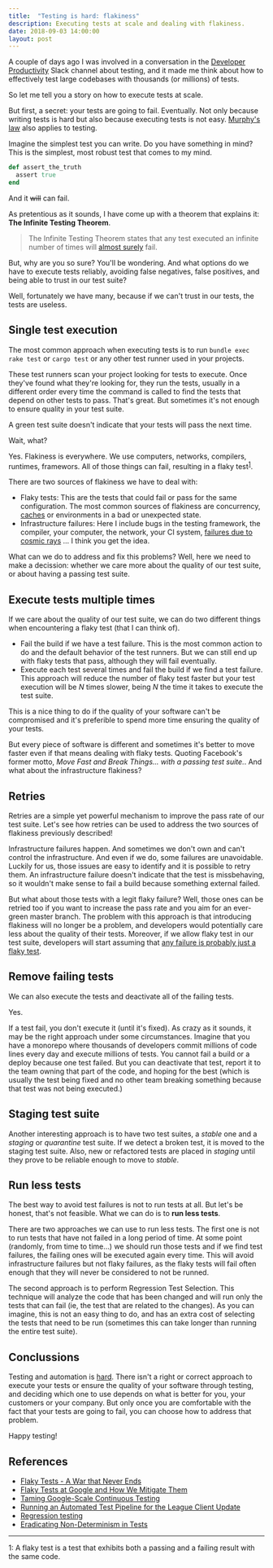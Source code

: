 ```yaml
---
title:  "Testing is hard: flakiness"
description: Executing tests at scale and dealing with flakiness.
date: 2018-09-03 14:00:00
layout: post
---
```

A couple of days ago I was involved in a conversation in the
[Developer Productivity](https://devproductivity.io/) Slack channel
about testing, and it made me think about how to effectively test large
codebases with thousands (or millions) of tests.

So let me tell you a story on how to execute tests at scale.

But first, a secret: your tests are going to fail. Eventually.
Not only because writing tests is hard but also because executing tests is not easy.
[Murphy's law](https://en.wikipedia.org/wiki/Murphy%27s_law) also applies to testing.

Imagine the simplest test you can write. Do you have something in mind? This is the
simplest, most robust test that comes to my mind.

```ruby
def assert_the_truth
  assert true
end
```

And it ~~will~~ can fail.

As pretentious as it sounds, I have come up with a theorem that explains it:
**The Infinite Testing Theorem**.

> The Infinite Testing Theorem states that any test executed an infinite number of times will [almost surely](https://en.wikipedia.org/wiki/Almost_surely)
> fail.

But, why are you so sure? You'll be wondering. And what options do we have to execute tests reliably,
avoiding false negatives, false positives, and being able to trust in our test suite?

Well, fortunately we have many, because if we can't trust in our tests, the tests are useless.

## Single test execution
The most common approach when executing tests is to run `bundle exec rake test` or `cargo test` or
any other test runner used in your projects.

These test runners scan your project looking for tests to execute. Once they've found what they're looking for,
they run the tests, usually in a different order every time the command is called to find the tests that depend on other tests to pass. That's great. But sometimes it's not enough to ensure quality in your test suite.

A green test suite doesn't indicate that your tests will pass the next time.

Wait, what?

Yes. Flakiness is everywhere. We use computers, networks, compilers, runtimes, framewors.
All of those things can fail, resulting in a flaky test<sup>[1](#flaky_test_fn)</sup>.

There are two sources of flakiness we have to deal with:
- Flaky tests: This are the tests that could fail or pass for the same configuration. The most common
sources of flakiness are concurrency, [caches](https://martinfowler.com/bliki/TwoHardThings.html) or
environments in a bad or unexpected state.
- Infrastructure failures: Here I include bugs in the testing framework, the compiler,
your computer, the network, your CI system, [failures due to cosmic rays](https://stackoverflow.com/questions/2580933/cosmic-rays-what-is-the-probability-they-will-affect-a-program)
... I think you get the idea.

What can we do to address and fix this problems?
Well, here we need to make a decission: whether we care more about the quality
of our test suite, or about having a passing test suite.

## Execute tests multiple times
If we care about the quality of our test suite,  we can do two different things
when encountering a flaky test (that I can think of).
- Fail the build if we have a test failure. This is the most common action to do and the default behavior of
the test runners. But we can still end up with flaky tests that pass, although
they will fail eventually.
- Execute each test several times and fail the build if we find a test failure. This approach will reduce
the number of flaky test faster but your test execution will be *N* times slower, being *N* the time it takes
to execute the test suite.

This is a nice thing to do if the quality of your software can't be compromised and it's preferible
to spend more time ensuring the quality of your tests.

But every piece of software is different and sometimes it's better
to move faster even if that means dealing with flaky tests. Quoting Facebook's former motto,
*Move Fast and Break Things... with a passing test suite.*. And what about the infrastructure flakiness?

## Retries
Retries are a simple yet powerful mechanism to improve the pass rate of our test suite.
Let's see how retries can be used to address the two sources of flakiness previously described!

Infrastructure failures happen. And sometimes we don't own and can't control the infrastructure.
And even if we do, some failures are unavoidable. Luckily for us, those issues are easy to identify
and it is possible to retry them. An infrastructure failure doesn't indicate that the test is missbehaving,
so it wouldn't make sense to fail a build because something external failed.

But what about those tests with a legit flaky failure? Well, those ones can be retried too if you want to
increase the pass rate and you aim for an ever-green master branch.
The problem with this approach is that introducing flakiness will no longer be a problem, and developers
would potentially care less about the quality of their tests.
Moreover, if we allow flaky test in our test suite, developers will start assuming that
[any failure is probably just a flaky test](https://en.wikipedia.org/wiki/The_Boy_Who_Cried_Wolf).

## Remove failing tests
We can also execute the tests and deactivate all of the failing tests.

Yes.

If a test fail, you don't execute it (until it's fixed). As crazy as it sounds, it may be the right approach
under some circumstances. Imagine that you have a monorepo where thousands of developers
commit millions of code lines every day and execute millions of tests.
You cannot fail a build or a deploy because one test failed. But you can deactivate that test, report
it to the team owning that part of the code, and hoping for the best (which is usually the test being fixed
and no other team breaking something because that test was not being executed.)

## Staging test suite
Another interesting approach is to have two test suites, a *stable* one and a *staging* or *quarantine*
test suite.
If we detect a broken test, it is moved to the staging test suite. Also, new or refactored tests are placed
in *staging* until they prove to be reliable enough to move to *stable*.

## Run less tests
The best way to avoid test failures is not to run tests at all. But let's be honest, that's not
feasible. What we can do is to **run less tests**.

There are two approaches we can use to run less tests. The first one is not to run
tests that have not failed in a long period of time. At some point (randomly, from time to time...)
we should run those tests and if we find test failures, the failing ones will be executed again every time.
This will avoid infrastructure failures but not flaky failures, as the flaky tests will fail often enough
that they will never be considered to not be runned.

The second approach is to perform Regression Test Selection. This technique will analyze the code that
has been changed and will run only the tests that can fail (ie, the test that are related to the changes).
As you can imagine, this is not an easy thing to do, and has an extra cost of selecting the tests that need
to be run (sometimes this can take longer than running the entire test suite).

## Conclussions
Testing and automation is [hard](https://xkcd.com/1319/). There isn't a right or correct approach to
execute your tests or ensure the quality of your software through testing, and deciding which one to
use depends on what is better for you, your customers or your company. But only once you are comfortable
with the fact that your tests are going to fail, you can choose how to address that problem.

Happy testing!

## References
- [Flaky Tests - A War that Never Ends](https://hackernoon.com/flaky-tests-a-war-that-never-ends-9aa32fdef359)
- [Flaky Tests at Google and How We Mitigate Them](https://testing.googleblog.com/2016/05/flaky-tests-at-google-and-how-we.html)
- [Taming Google-Scale Continuous Testing](https://drive.google.com/file/d/0Bx-FLr0Egz9zYXJfMEZ6NERTbkU/view)
- [ Running an Automated Test Pipeline for the League Client Update ](https://engineering.riotgames.com/news/running-automated-test-pipeline-league-client-update)
- [Regression testing](https://en.wikipedia.org/wiki/Regression_testing#Regression_test_selection)
- [Eradicating Non-Determinism in Tests](https://martinfowler.com/articles/nonDeterminism.html)

<hr/>

<a name="flaky_test_fn">1</a>: A flaky test is a test that exhibits both a passing and a failing result with the same code.
